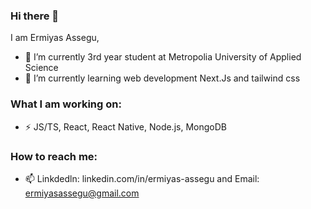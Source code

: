 ### Hi there 👋
I am Ermiyas Assegu,



- 🔭 I’m currently 3rd year student at Metropolia University of Applied Science
- 🌱 I’m currently learning web development Next.Js and tailwind css
### What I am working on:
- ⚡ JS/TS, React, React Native, Node.js, MongoDB
### How to reach me: 
- 📫 Linkdedln: linkedin.com/in/ermiyas-assegu and Email: ermiyasassegu@gmail.com

